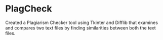 # PlagCheck
Created a Plagiarism Checker tool using Tkinter and Difflib that examines and compares two text files by finding similarities between both the text files.
